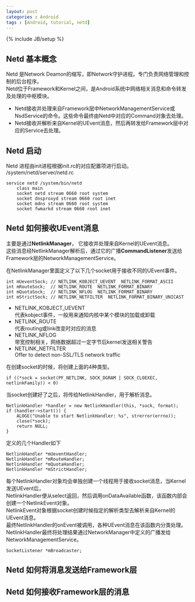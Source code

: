 ```yaml
---
layout: post
categories : Android
tags : [Android, tutorial, netd]
---
```

{% include JB/setup %}

Netd 基本概念
---
Netd 是Network Deamon的缩写，即Network守护进程。专门负责网络管理和控制的后台程序。  
Netd位于Framework和Kernel之间，是Android系统中网络相关消息和命令转发及处理的中枢模块。  
* Netd接收并处理来自Framework层中NetworkManagementService或NsdService的命令。这些命令最终由Netd中对应的Command对象去处理。
* Netd接收并解析来自Kernel的UEvent消息，然后再转发给Framework层中对应的Service去处理。

Netd 启动
---
Netd 进程由init进程根据init.rc的对应配置项进行启动。 
/system/netd/server/netd.rc

```
service netd /system/bin/netd
    class main
    socket netd stream 0660 root system
    socket dnsproxyd stream 0660 root inet
    socket mdns stream 0660 root system
    socket fwmarkd stream 0660 root inet
```

Netd 如何接收UEvent消息
---
主要是通过**NetlinkManager**， 它接收并处理来自Kernel的UEvent消息。    
这些消息经NetlinkManager解析后，通过它的广播**CommandListener**发送给Framework层的NetworkManagementService。  

在NetlinkManager里面定义了以下几个socket用于接收不同的UEvent事件。

```
int mUeventSock; // NETLINK_KOBJECT_UEVENT  NETLINK_FORMAT_ASCII
int mRouteSock;  // NETLINK_ROUTE  NETLINK_FORMAT_BINARY
int mQuotaSock;  // NETLINK_NFLOG  NETLINK_FORMAT_BINARY
int mStrictSock; // NETLINK_NETFILTER  NETLINK_FORMAT_BINARY_UNICAST
```

* NETLINK_KOBJECT_UEVENT   
  代表kobject事件，一般用来通知内核中某个模块的加载或卸载
* NETLINK_ROUTE  
  代表routing或link改变时对应的消息
* NETLINK_NFLOG  
  带宽控制相关，网络数据超过一定字节后kernel发送相关警告
* NETLINK_NETFILTER  
  Offer to detect non-SSL/TLS network traffic

在创建socket的时候，将创建上面的4种类型。
```
if ((*sock = socket(PF_NETLINK, SOCK_DGRAM | SOCK_CLOEXEC, netlinkFamily)) < 0)
```

当socket创建好了之后，将传给NetlinkHandler，用于解析消息。
```
NetlinkHandler *handler = new NetlinkHandler(this, *sock, format);
if (handler->start()) {
    ALOGE("Unable to start NetlinkHandler: %s", strerror(errno));
    close(*sock);
    return NULL;
}
```
定义的几个Handler如下
```
NetlinkHandler *mUeventHandler;
NetlinkHandler *mRouteHandler;
NetlinkHandler *mQuotaHandler;
NetlinkHandler *mStrictHandler;
```
每个NetlinkHandler对象均会单独创建一个线程用于接收socket消息，当Kernel发送UEvent后，   
NetlinkHandler便从select返回，然后调用onDataAvailable函数，该函数内部会创建一个NetlinkEvent对象。   
NetlinkEvent对象根据socket创建时候指定的解析类型去解析来自Kernel的UEvent消息。    
最终NetlinkHandler的onEvent被调用，各种UEvent消息在该函数内分类处理。   
NetlinkHandler最终将处理结果通过NetworkManager中定义的广播发给NetworkManagementService。
```
SocketListener *mBroadcaster;
```

Netd 如何将消息发送给Framework层
---

Netd 如何接收Framework层的消息
---
